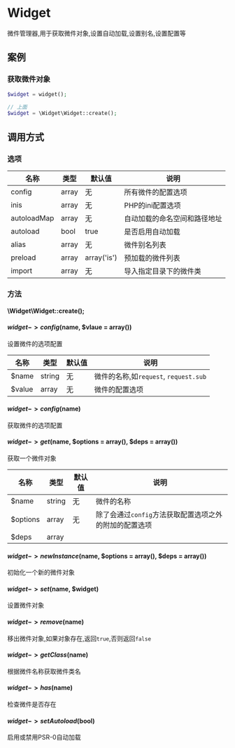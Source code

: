 Widget
======

微件管理器,用于获取微件对象,设置自动加载,设置别名,设置配置等

案例
----

### 获取微件对象
```php
$widget = widget();

// 上面
$widget = \Widget\Widget::create();
```
调用方式
--------

### 选项

名称        | 类型   | 默认值        | 说明
------------|--------|---------------|------
config      | array  | 无            | 所有微件的配置选项
inis        | array  | 无            | PHP的ini配置选项 
autoloadMap | array  | 无            | 自动加载的命名空间和路径地址
autoload    | bool   | true          | 是否启用自动加载
alias       | array  | 无            | 微件别名列表
preload     | array  | array('is')   | 预加载的微件列表
import      | array  | 无            | 导入指定目录下的微件类

### 方法

#### \Widget\Widget::create();

#### $widget->config($name, $vlaue = array())
设置微件的选项配置

名称        | 类型   | 默认值        | 说明
------------|--------|---------------|------
$name       | string | 无            | 微件的名称,如`request`, `request.sub`
$value      | array  | 无            | 微件的配置选项 

#### $widget->config($name)
获取微件的选项配置

#### $widget->get($name, $options = array(), $deps = array())
获取一个微件对象

名称        | 类型   | 默认值        | 说明
------------|--------|---------------|------
$name       | string | 无            | 微件的名称
$options    | array  | 无            | 除了会通过`config`方法获取配置选项之外的附加的配置选项
$deps       | array  | 

#### $widget->newInstance($name, $options = array(), $deps = array())
初始化一个新的微件对象

#### $widget->set($name, $widget)
设置微件对象

#### $widget->remove($name)
移出微件对象,如果对象存在,返回`true`,否则返回`false`

#### $widget->getClass($name)
根据微件名称获取微件类名

#### $widget->has($name)
检查微件是否存在

#### $widget->setAutoload($bool)
启用或禁用PSR-0自动加载
